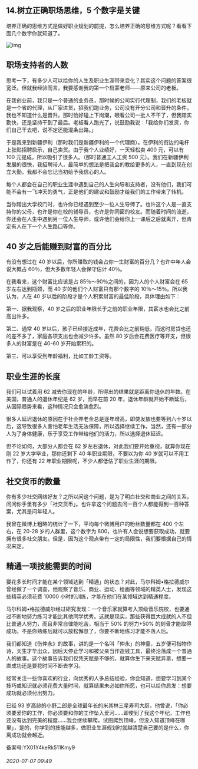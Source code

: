 ## 14.树立正确职场思维，5 个数字是关键
培养正确的思维方式是做好职业规划的前提，怎么培养正确的思维方式呢？看看下面几个数字你就知道了。


![img](https://pic3.zhimg.com/v2-87bf38a96f59946d6edff5446796bcd3.webp)

**职场支持者的人数**
------------


思考一下，有多少人可以给你的人生及职业生涯带来变化？其实这个问题的答案很宽泛。但就我经验而言，我要感谢我的第一个启蒙老师——原来公司的老板。


在我创业前，我只是一个普通的业务员，那时候的公司实行代理制，我们的老板就是一个省的代理，从厂家进货，招我们跑业务，公司没有开分公司和晋升的条件，我也不知道什么是晋升。那时恰好碰上下岗潮，眼看公司一批人不干了，但我踏实勤快，还是坚持干到了最后。老板看人跑光了，说鼓励我说：「我给你们发货，你们自己干去吧，说不定还能混条出路。」


于是我来到新疆伊利（那时我们是新疆伊利的一个代理商）。在伊利的街边的电杆上张贴招聘启示，自己卖货。由于我个人业绩好，一天轻松卖 400 元，可以有 100 元提成，所以吸引了很多人。（那时普通工人工资 500 元）。我们在新疆伊利发展的很快，我招聘带人，最简单的想法是把我会的教给更多的人，一直到现在创立大勤，我都不会忘记当初给予我信心的人。


每个人都会在自己的职业生涯中遇到自己的人生向导和支持者，没有他们，我们可能不会有一飞冲天的勇气，正是他们的建议和鼓励才给我们的工作带来了转机。


当你踏出大学校门时，也许你已经遇到至少一位人生导师了。也许这个人是一直支持你的父母，也许是你在校的辅导员，也许是你同窗的校友。而随着时间的流逝，你还会在人生中遇到另一位人生导师，或许他们会给你上一课后之后就离开，但肯定有人在下一个人生路口等你。


**40 岁之后能赚到财富的百分**比
-------------------


有没有想过在 40 岁以后，你所赚取的钱会占你一生财富的百分几？也许中年人会说大概占 60％，但大多数年轻人会保守估计 40％。


在我看来，这个财富比应该是占 85％～90％之间的，因为人的个人财富会在 65 岁左右达到瓶颈，而 40 岁的他们个人财富只有那个数字的 10％～15％。所以我认为，人在 40 岁以后的阶段才是个人积累财富的最佳阶段，具体理由如下：


第一、据我观察，40 岁之后的职业年限长于之前的职业年限，其薪水也会比之前高出许多。


第二、通常 40 岁以后，孩子已经接近成年，花费会比之前稍低，而这时房贷也还的差不多了，家庭各项支出也会减少许多。虽然 80 岁后会花费医疗等开支，但很多人的财富是在 40-60 岁开始累积的。


第三、可以享受到年龄福利，比如工龄工资等。


**职业生涯的长度**
-----------


我们可以试着用 62 减去你现在的年龄，所得出的结果就是距离你退休的年数。在美国，普通人的退休年纪是 62 岁，而早在前 20 年，退休年龄就开始不断延后，从国际趋势来看，这种情况只会愈演愈烈。


很多人延迟退休的原因在于社会养老金总是逐年增高，即使发放也要等到六十岁以后，这导致很多人害怕老年生活无法保障，所以选择继续工作。当然，还有一部分人为了身体健康，乐于享受工作带给他们的活力，所以选择退休延迟。


但不论如何，大部分人都会在 62 岁左右退休，对此我们要开始重视，就算你现在刚 22 岁大学毕业，那你还剩下 40 年职业期限，不要以为你 40 岁就可以不用工作了，你还有 22 年职业期限呢，不少人都低估了职业生涯的期限。


**社交货币的数量**
-----------


你有多少社交网络好友？之所以问这个问题，是为了明白社交和商业之间的关系，问问你手里有多少「社交货币」。也许拿这个问题去问一百个人都能得到一百种答案，尤其是问年轻人。


我曾在微博上粗略的统计了一下，平均每个微博用户的粉丝数量都在 400 个左右，在 20-28 岁的人群里，这个数字为 800，也许有人会说想要获取成功，就要拥有很多社交朋友。但是，因为这个观点带有一定的局限性，我们要根据自己的情况来定。


**精通一项技能需要的时间**
---------------


要花多长时间才能在某个领域达到「精通」的状态？对此，马尔科姆•格拉德威尔曾经做了一个调查，他观察了音乐、商业、运动、绘画等领域的精英人士，发现这些精英必须花费 10000 小时的训练，才能在他们在某领域达到精通程度。


马尔科姆•格拉德威尔经过研究发现：一个音乐家就算考入顶级音乐院校，也要通过不断地努力练习才能比其他同学优秀。这就是现实，那些获得巨大成就的人不但比普通人努力，而且非常自律能吃苦，相当于 50% 的努力+50% 的刻骨才能取得成功。不是你熟练后就可以放松懈怠了，你要不断地练习才能不落人后。


我们都知道《伤仲永》的故事，讲的是一个名叫「仲永」的神童，五岁便可指物作诗，天生才华出众，因后天停止学习和被父亲当作造钱工具，最终沦落成一个普通人的故事。这个故事告诉我们仅凭天赋是不够的，就算你生下来天赋异禀，想要一直成功还是要花时间不断去学习。


经常关注一些你喜欢的行业，向优秀的人多总结经验，你会知道，想要学习到某个技巧或知识就必须花费大量时间，就算结果未必如你所愿，也可以给你启发：想要成功就必须付出努力。


已经 93 岁高龄的小野二郎是全球最年长的米其林三星寿司大厨，他曾说，「你必须要爱你的工作，你必须要和你的工作坠入爱河……即使到了我这个年纪，工作也还没有达到完美的程度……我会继续攀爬，试图爬到顶峰，但没人知道顶峰在哪里」，是的，你学到的技能越多，做职业生涯规划时就越清楚自己要的是什么，你离成功就会越近。


备案号:YX01Y4keRk511Kmy9


###### 2020-07-07 09:49
